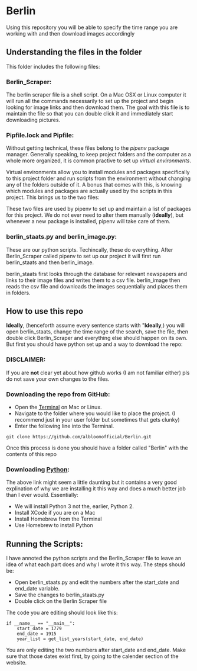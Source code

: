 # Berlin
Using this repository you will be able to specify the time range you are working with and then download images accordingly

## Understanding the files in the folder
This folder includes the following files:

### Berlin_Scraper:
The berlin scraper file is a shell script. On a Mac OSX or Linux computer it will run all the commands necessarily to set up the
project and begin looking for image links and then download them.
The goal with this file is to maintain the file so that you can double click it and immediately start downloading pictures.

### Pipfile.lock and Pipfile:
Without getting technical, these files belong to the *pipenv* package manager. Generally speaking, to keep project folders and the computer
as a whole more organized, it is common practive to set up *virtual environments*. 


Virtual environments allow you to install modules and packages specifically to this project folder and run scripts from the environment
without changing any of the folders outside of it. A bonus that comes with this, is knowing which modules and packages are actually used
by the scripts in this project. This brings us to the two files:

These two files are used by pipenv to set up and maintain a list of packages for this project. We do not ever need to alter 
them manually (**ideally**), but whenever a new package is installed, pipenv will take care of them.


### berlin_staats.py and berlin_image.py:
These are our python scripts. Techincally, these do everything. After Berlin_Scraper called pipenv to set up our project it will first run
berlin_staats and then berlin_image.

berlin_staats first looks through the database for relevant newspapers and links to their image files and writes them to a csv file.
berlin_image then reads the csv file and downloads the images sequentially and places them in folders.

## How to use this repo
**Ideally**, (henceforth assume every sentence starts with "**Ideally**,) you will open berlin_staats, change the time range of the search, save
the file, then double click Berlin_Scraper and everything else should happen on its own.
But first you should have python set up and a way to download the repo:

### DISCLAIMER:
If you are **not** clear yet about how github works (I am not familiar either) pls do not save your own changes to the files.

### Downloading the repo from GitHub:
- Open the [Terminal](http://blog.teamtreehouse.com/introduction-to-the-mac-os-x-command-line) on Mac or Linux.
- Navigate to the folder where you would like to place the project. (I recommend just in your user folder but sometimes that gets clunky)
- Enter the following line into the Terminal.
```
git clone https://github.com/albloomofficial/Berlin.git
```

Once this process is done you should have a folder called "Berlin" with the contents of this repo

### Downloading [Python](http://docs.python-guide.org/en/latest/starting/installation/):
The above link might seem a little daunting but it contains a very good explination of why we are installing it this way and does a much
better job than I ever would. Essentially:

- We will install Python 3 not the, earlier, Python 2.
- Install XCode if you are on a Mac
- Install Homebrew from the Terminal
- Use Homebrew to install Python

## Running the Scripts:
I have annoted the python scripts and the Berlin_Scraper file to leave an idea of what each part does and why I wrote it this way. The steps
should be:

- Open berlin_staats.py and edit the numbers after the start_date and end_date variable.
- Save the changes to berlin_staats.py
- Double click on the Berlin Scraper file

The code you are editing should look like this:
```
if __name__ == "__main__":
    start_date = 1779
    end_date = 1915
    year_list = get_list_years(start_date, end_date)
```

 You are only editing the two numbers after start_date and end_date. Make sure that those dates exist first, by going to the calender 
 section of the website.
